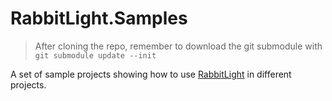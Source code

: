# RabbitLight.Samples

> After cloning the repo, remember to download the git submodule with `git submodule update --init`

A set of sample projects showing how to use [RabbitLight](https://github.com/Tpessia/RabbitLight.Samples) in different projects.